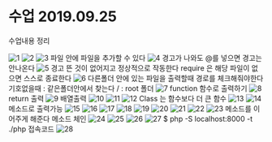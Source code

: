 # 수업 2019.09.25
수업내용 정리

![1](./images/1.png)
![2](./images/2.png)
![3](./images/3.png)
파일 안에 파일을 추가할 수 있다
![4](./images/4.png)
경고가 나와도 @를 넣으면 경고는 안나온다
![5](./images/5.png)
경고 뜬 것이 없어지고 정상적으로 작동한다
require 은 해당 파일이 없으면 스스로 종료한다
![6](./images/6.png)
다른폴더 안에 있는 파일을 출력할때 경로를 체크해줘야한다
기호없을때 : 같은폴더안에서 찾는다
/ : root 폴더
![7](./images/7.png)
function 함수로 출력하기
![8](./images/8.png)
return 출력
![9](./images/9.png)
배열출력
![10](./images/10.png)
![11](./images/11.png)
![12](./images/12.png)
Class 는 함수보다 더 큰 함수
![13](./images/13.png)
![14](./images/14.png)
메소드로 출력가능
![15](./images/15.png)
![16](./images/16.png)
![17](./images/17.png)
![18](./images/18.png)
![19](./images/19.png)
![20](./images/20.png)
![21](./images/21.png)
![22](./images/22.png)
![23](./images/23.png)
메소드를 이어주게 해준다
메소드 체인
![24](./images/24.png)
![25](./images/25.png)
![26](./images/26.png)
![27](./images/27.png)
$  php -S localhost:8000 -t ./php
접속코드
![28](./images/28.png)







